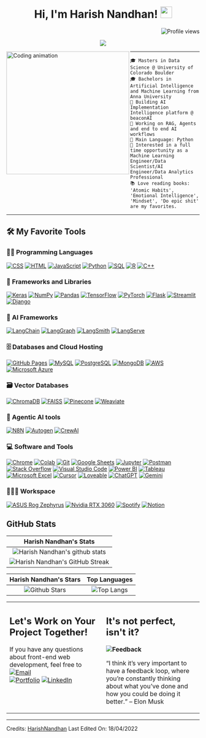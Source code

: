 <h1 align="center">
Hi, I'm Harish Nandhan!
  <img src="https://media.giphy.com/media/hvRJCLFzcasrR4ia7z/giphy.gif" width="30"></h1>
 <!--<img src="https://komarev.com/ghpvc/?username=HarishNandhan&label=Profile%20Views&color=0e75b6&style=flat" align='right' alt="harishnandhan" />-->
 <img src="https://gpvc.arturio.dev/HarishNandhan" alt="Profile views" align='right'/> <a href="https://github.com/HarishNandhan/HarishNandhan/"> </a> 
<br/>

<!-- Typing SVG by DenverCoder1 - https://github.com/DenverCoder1/readme-typing-svg -->
<p align="center">
  <a href="https://github.com/DenverCoder1/readme-typing-svg"><img src="https://readme-typing-svg.herokuapp.com?lines=Data+Science+Grad+Student;Data+Scientist;AI+Engineer;Constant+Learner&center=true&width=380&height=45"></a>
</p>

<img align="left" src="https://media.giphy.com/media/qgQUggAC3Pfv687qPC/giphy.gif" alt="Coding animation" width="320" />
<hr>

```
🎓 Masters in Data Science @ University of Colorado Boulder
🎓 Bachelors in Artificial Intelligence and Machine Learning from Anna University
🚀 Building AI Implementation Intelligence platform @ beaconAI
🤖 Working on RAG, Agents and end to end AI workflows
🐍 Main Language: Python
💼 Interested in a full time opportunity as a Machine Learning Engineer/Data Scientist/AI Engineer/Data Analytics Professional
📚 Love reading books: 'Atomic Habits', 'Emotional Intelligence', 'Mindset', 'Do epic shit' are my favorites.
```
<hr>


## 🛠️ My Favorite Tools

### 👨‍💻 Programming Languages

<p>
    <a href="https://github.com/search?q=user%3ADenverCoder1+is%3Arepo+language%3Acss"><img alt="CSS" src="https://img.shields.io/badge/CSS%20-%231572B6.svg?logo=css3&logoColor=white"></a>
    <a href="https://github.com/search?q=user%3ADenverCoder1+is%3Arepo+language%3Ahtml"><img alt="HTML" src="https://img.shields.io/badge/HTML%20-%23E34F26.svg?logo=html5&logoColor=white"></a>
    <a href="https://github.com/search?q=user%3ADenverCoder1+is%3Arepo+language%3Ajavascript"><img alt="JavaScript" src="https://img.shields.io/badge/JavaScript%20-%23F7DF1E.svg?logo=javascript&logoColor=black"></a>
    <a href="https://github.com/search?q=user%3ADenverCoder1+is%3Arepo+language%3Apython"><img alt="Python" src="https://img.shields.io/badge/Python%20-%2314354C.svg?logo=python&logoColor=white"></a>
    <a href="https://github.com/search?q=user%3ADenverCoder1+is%3Arepo+language%3Asql"><img alt="SQL" src="https://img.shields.io/badge/SQL%20-%23025E8C.svg?logo=amazon-dynamodb&logoColor=white"></a>
    <a href="https://github.com/search?q=user%3ADenverCoder1+is%3Arepo+language%3AR"><img alt="R" src="https://img.shields.io/badge/R-276DC3?logo=r&logoColor=white"></a>
    <a href="https://github.com/search?q=user%3ADenverCoder1+is%3Arepo+language%3Ac%2B%2B"><img alt="C++" src="https://img.shields.io/badge/C++-00599C?logo=c%2B%2B&logoColor=white"></a>

### 🧰 Frameworks and Libraries

<p>
    <a href="#"><img alt="Keras" src="https://img.shields.io/badge/Keras%20-%23D00000.svg?logo=Keras&logoColor=white"></a>
    <a href="#"><img alt="NumPy" src="https://img.shields.io/badge/Numpy%20-%23013243.svg?logo=numpy&logoColor=white"></a>
    <a href="#"><img alt="Pandas" src="https://img.shields.io/badge/Pandas%20-%23150458.svg?logo=pandas&logoColor=white"></a>
    <a href="#"><img alt="TensorFlow" src="https://img.shields.io/badge/TensorFlow%20-%23FF6F00.svg?logo=TensorFlow&logoColor=white"></a>
    <a href="#"><img alt="PyTorch" src="https://img.shields.io/badge/PyTorch-EE4C2C?logo=pytorch&logoColor=white"></a>
    <a href="#"><img alt="Flask" src="https://img.shields.io/badge/Flask-000000?logo=flask&logoColor=white"></a>
    <a href="#"><img alt="Streamlit" src="https://img.shields.io/badge/Streamlit-FF4B4B?logo=streamlit&logoColor=white"></a>
    <a href="#"><img alt="Django" src="https://img.shields.io/badge/Django-092E20?style=for-the-badge&logo=django&logoColor=white"></a>

</p>

### 🤖 AI Frameworks

<p>
    <a href="#"><img alt="LangChain" src="https://img.shields.io/badge/LangChain-2B2D42?logo=langchain&logoColor=white"></a>
    <a href="#"><img alt="LangGraph" src="https://img.shields.io/badge/LangGraph-4B8BBE?logo=langgraph&logoColor=white"></a>
    <a href="#"><img alt="LangSmith" src="https://img.shields.io/badge/LangSmith-FFB347?logo=langsmith&logoColor=white"></a>
    <a href="#"><img alt="LangServe" src="https://img.shields.io/badge/LangServe-6A4C93?logo=langserve&logoColor=white"></a>
</p>

### 🗄️ Databases and Cloud Hosting

<p>
    <a href="#"><img alt="GitHub Pages" src="https://img.shields.io/badge/GitHub%20Pages-%23327FC7.svg?logo=github&logoColor=white"></a>
    <a href="#"><img alt="MySQL" src="https://img.shields.io/badge/MySQL-00000F?style=for-the-badge&logo=mysql&logoColor=white"></a>
    <a href="#"><img alt="PostgreSQL" src="https://img.shields.io/badge/PostgreSQL-336791?logo=postgresql&logoColor=white"></a>
    <a href="#"><img alt="MongoDB" src="https://img.shields.io/badge/MongoDB-47A248?logo=mongodb&logoColor=white"></a>
    <a href="#"><img alt="AWS" src="https://img.shields.io/badge/AWS-232F3E?logo=amazon-aws&logoColor=white"></a>
    <a href="#"><img alt="Microsoft Azure" src ="https://img.shields.io/badge/Microsoft_Azure-0089D6?style=for-the-badge&logo=microsoft-azure&logoColor=white"></a>
</p>

### 🗃️ Vector Databases

<p>
    <a href="#"><img alt="ChromaDB" src="https://img.shields.io/badge/ChromaDB-13B0A7?logo=chromadb&logoColor=white"></a>
    <a href="#"><img alt="FAISS" src="https://img.shields.io/badge/FAISS-0055A4?logo=faiss&logoColor=white"></a>
    <a href="#"><img alt="Pinecone" src="https://img.shields.io/badge/Pinecone-00BFAE?logo=pinecone&logoColor=white"></a>
    <a href="#"><img alt="Weaviate" src="https://img.shields.io/badge/Weaviate-FF9900?logo=weaviate&logoColor=white"></a>
</p>

### 🤝 Agentic AI tools

<p>
    <a href="#"><img alt="N8N" src="https://img.shields.io/badge/N8N-4E9F3D?logo=n8n&logoColor=white"></a>
    <a href="#"><img alt="Autogen" src="https://img.shields.io/badge/Autogen-FF6F00?logo=autogen&logoColor=white"></a>
    <a href="#"><img alt="CrewAI" src="https://img.shields.io/badge/CrewAI-1A1A1A?logo=crewai&logoColor=white"></a>
</p>

### 💻 Software and Tools

<p>
    <a href="#"><img alt="Chrome" src="https://img.shields.io/badge/Chrome-3DDC84?logo=google-chrome&logoColor=white"></a>
    <a href="#"><img alt="Colab" src="https://img.shields.io/badge/Colab-00b56a.svg?logo=google-colab&logoColor=white"></a>
    <a href="#"><img alt="Git" src="https://img.shields.io/badge/Git%20-%23F05033.svg?logo=git&logoColor=white"></a>
    <a href="#"><img alt="Google Sheets" src="https://img.shields.io/badge/Google%20Sheets%20-%2334A853.svg?logo=google%20sheets&logoColor=white"></a>
    <a href="#"><img alt="Jupyter" src="https://img.shields.io/badge/Jupyter%20-%23F37626.svg?logo=Jupyter&logoColor=white"></a>
    <a href="#"><img alt="Postman" src="https://img.shields.io/badge/Postman-FF6C37?logo=postman&logoColor=white"></a>
    <a href="#"><img alt="Stack Overflow" src="https://img.shields.io/badge/-Stack%20Overflow-FE7A16?logo=stack-overflow&logoColor=white"></a>
    <a href="#"><img alt="Visual Studio Code" src="https://img.shields.io/badge/Visual%20Studio%20Code-0078d7.svg?logo=visual-studio-code&logoColor=white"></a>
    <a href="#"><img alt="Power BI" src="https://img.shields.io/badge/Power%20BI-F2C811?logo=powerbi&logoColor=black"></a>
    <a href="#"><img alt="Tableau" src="https://img.shields.io/badge/Tableau-E97627?logo=tableau&logoColor=white"></a>
    <a href="#"><img alt="Microsoft Excel" src="https://img.shields.io/badge/Excel-217346?logo=microsoft-excel&logoColor=white"></a>
    <a href="#"><img alt="Cursor" src="https://img.shields.io/badge/Cursor-000000?logo=data:image/svg+xml;base64,PHN2ZyBmaWxsPSJ3aGl0ZSIgdmlld0JveD0iMCAwIDM2IDM2IiB4bWxucz0iaHR0cDovL3d3dy53My5vcmcvMjAwMC9zdmciPjxwYXRoIGQ9Ik0yLjUgMy41bDMwIDExLjUtMTMuNSAxMy41eiIvPjwvc3ZnPg==&logoColor=white"></a>
    <a href="#"><img alt="Loveable" src="https://img.shields.io/badge/Loveable-FF69B4?logo=heart&logoColor=white"></a>
    <a href="#"><img alt="ChatGPT" src="https://img.shields.io/badge/ChatGPT-10A37F?logo=openai&logoColor=white"></a>
    <a href="#"><img alt="Gemini" src="https://img.shields.io/badge/Gemini-4285F4?logo=google-gemini&logoColor=white"></a>
</p>

### 👨🏽‍💻 Workspace
<p>
    <a href="#"><img alt="ASUS Rog Zephyrus" src="https://img.shields.io/badge/ASUS%20Rog%20Zephyrus-000000?logo=asus&logoColor=white&style=for-the-badge"></a>
    <a href="#"><img alt="Nvidia RTX 3060" src="https://img.shields.io/badge/Nvidia%20RTX%203060-76B900?logo=nvidia&logoColor=white&style=for-the-badge"></a>
    <a href="#"><img alt="Spotify" src="https://img.shields.io/badge/Spotify-1ED760?&style=for-the-badge&logo=spotify&logoColor=white"></a>
    <a href="#"><img alt="Notion" src="https://img.shields.io/badge/Notion-000000?logo=notion&logoColor=white&style=for-the-badge"></a>
</p>


## GitHub Stats


|                                                                     Harish Nandhan's Stats                                                                     |
|:------------------------------------------------------------------------------------------------------------------------------------------------------:|
| ![Harish Nandhan's github stats](https://github-readme-stats.vercel.app/api?username=HarishNandhan&show_icons=true&theme=algolia)              | 
| ![Harish Nandhan's GitHub Streak](https://github-readme-streak-stats.herokuapp.com/?user=HarishNandhan&theme=algolia)                    | 
    

|                                                                                                      Harish Nandhan's Stars                                                                                                       |                                                           Top Languages                                                           |      
|:-------------------------------------------------------------------------------------------------------------------------------------------------------------------------------------------------------------------------:|:---------------------------------------------------------------------------------------------------------------------------------:|
| ![Github Stars](https://github-readme-stats.vercel.app/api?username=HarishNandhan&show_icons=true&locale=en&count_private=true&hide_rank=true&custom_title=My%20GitHub%20Stats&disable_animations=true&theme=algolia) | ![Top Langs](https://github-readme-stats.vercel.app/api/top-langs/?username=Aditya664&langs_count=8&theme=algolia&layout=compact) |




<table style="border: none">
  <tr>
  <td width="50%" valign="top">

## Let's Work on Your Project Together!

If you have any questions about front-end web development, feel free to <a href="mailto:harishnandhan03@gmail.com" target="_blank"><img alt="Email" src="https://img.shields.io/badge/Email-D14836?logo=gmail&logoColor=white&style=for-the-badge"></a><br/>
<a href="https://harishnandhan.github.io/Harish-portfolio/" target="_blank"><img alt="Portfolio" src="https://img.shields.io/badge/Portfolio-24292F?logo=githubpages&logoColor=white&style=for-the-badge"></a>
<a href="https://www.linkedin.com/in/harishnandhanshanmugam/" target="_blank"><img alt="LinkedIn" src="https://img.shields.io/badge/LinkedIn-0A66C2?logo=linkedin&logoColor=white&style=for-the-badge"></a>

  </td>
  <td width="50%" valign="top">

## It's not perfect, isn't it?

**<img alt="Feedback" src="https://img.shields.io/badge/Ask%20me-anything-1abc9c.svg">**

“I think it’s very important to have a feedback loop, where you’re constantly thinking about what you’ve done and how you could be doing it better.”
– Elon Musk

  </td>
  </tr>
</table>

------
Credits: [HarishNandhan](https://github.com/HarishNandhan)
Last Edited On: 18/04/2022



